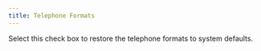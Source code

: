 ```yaml
---
title: Telephone Formats
---
```



Select this check box to restore the telephone formats to system defaults.
